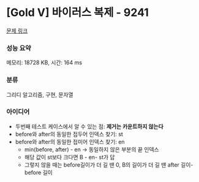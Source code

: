 # [Gold V] 바이러스 복제 - 9241 

[문제 링크](https://www.acmicpc.net/problem/9241) 

### 성능 요약

메모리: 18728 KB, 시간: 164 ms

### 분류

그리디 알고리즘, 구현, 문자열

### 아이디어

- 두번째 테스트 케이스에서 알 수 있는 점: **제거는 카운트하지 않는다**
- before와 after의 동일한 접두어 인덱스 찾기: st
- before와 after의 동일한 접미어 인덱스 찾기: en
  - min(before, after) - en -> 동일하지 않은 부분의 끝 인덱스
  - 해당 값이 st보다 크다면 B - en- st가 답
  - 그렇지 않을 때는 before길이가 더 길 땐 0, B의 길이가 더 길 땐 after 길이- before 길이
